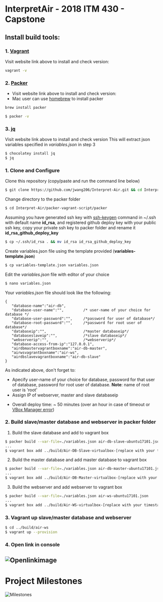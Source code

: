 # InterpretAir - 2018 ITM 430 - Capstone

## Install build tools:
### 1. [Vagrant](https://www.vagrantup.com/)
Visit website link above to install and check version:
```sh
vagrant -v
```
### 2. [Packer](https://www.packer.io/intro/getting-started/install.html "Packer's website")
- Visit website link above to install and check version:
- Mac user can use [homebrew](https://brew.sh/) to install packer
```sh
brew install packer
```

``` sh
$ packer -v
```
### 3. [jq](https://stedolan.github.io/jq/download/)
Visit website link above to install and check version
This will extract json variables specified in *variables.json* in step 3
```sh
$ chocolatey install jq
$ jq
```
### 1. Clone and Configure
Clone this repository (copy/paste and run the command line below)
```sh
$ git clone https://github.com/jwang206/Interpret-Air.git && cd Interpret-Air/packer-vagrant-script/packer
```
Change directory to the packer folder
```sh
$ cd Interpret-Air/packer-vagrant-script/packer
```
Assuming you have generated ssh key with [ssh-keygen](https://confluence.atlassian.com/bitbucketserver/creating-ssh-keys-776639788.html) command in ~/.ssh with default name **id_rsa**, and registered github deploy key with your public ssh key, copy your private ssh key to packer folder and rename it **id_rsa_github_deploy_key**

 ```sh
$ cp ~/.ssh/id_rsa . && mv id_rsa id_rsa_github_deploy_key
```

Create variables.json file using the template provided (**variables-template.json**)
```sh
$ cp variables-template.json variables.json
```
Edit the *variables.json* file with editor of your choice
```sh
$ nano variables.json
```
Your *variables.json* file should look like the following:
```json5
{
   "database-name":"air-db",
   "database-user-name":"",         /* user-name of your choice for database */
   "database-user-password":"",     /*password for user of database*/
   "database-root-password":"",     /*password for root user of database*/
   "databaseip":"",                 /*master databaseip*/
   "databaseslaveip":"",            /*slave databaseip*/
   "webserverip":"",                /*webserverip*/
   "database-access-from-ip":"127.0.0.1",
   "airdbmastervagrantboxname":"air-db-master",
   "airwsvagrantboxname":"air-ws",
   "airdbslavevagrantboxname":"air-db-slave"
}
```
 As indicated above, don't forget to:
*  Apecify user-name of your choice for database, password for that user of database, password for root user of database. **Note**: name of root user is 'root'
*  Assign IP of webserver, master and slave databaseip

- Overall deploy time: ~ 50 minutes (over an hour in case of timeout or [VBox Manager error](https://github.com/illinoistech-itm/2018-itmt430-5/blob/master/diagrams/Builde%20Error/VBox%20Manager%20error.PNG))

### 2. Build slave/master database and webserver in packer folder
1. Build the slave database and add to vagrant box
```sh
$ packer build --var-file=./variables.json air-db-slave-ubuntu17101.json
...
$ vagrant box add ../build/Air-DB-Slave-virtualbox-[replace with your timestamp].box --name air-db-slave
```

2. Build the master database and add master database to vagrant box
```sh
$ packer build --var-file=./variables.json air-db-master-ubuntu17101.json
...
$ vagrant box add ../build/Air-DB-Master-virtualbox-[replace with your timestamp].box --name air-db-master
```

3. Build the webserver and add webserver to vagrant box
```sh
$ packer build --var-file=./variables.json air-ws-ubuntu17101.json
...
$ vagrant box add ../build/Air-WS-virtualbox-[replace with your timestamp].box --name air-ws
```

### 3. Vagrant up slave/master database and webserver
```sh
$ cd ../build/air-ws
$ vagrant up --provision
```

### 4. Open link in console
![Openlinkimage](https://github.com/illinoistech-itm/2018-itmt430-5/blob/master/diagrams/Project%20Readme%20images/openlink.PNG "Openlink")
---
# Project Milestones
![Milestones](https://github.com/illinoistech-itm/2018-itmt430-5/blob/master/diagrams/Project%20Timeline/milestones.PNG "Milestones")
